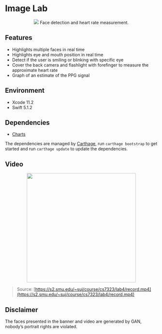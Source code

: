 # Image Lab

<p align="center">
  <img src="https://user-images.githubusercontent.com/3107872/68079616-4e3ee580-fdba-11e9-84f6-26d9e40401ae.png" />
  Face detection and heart rate measurement.
</p>

## Features

* Highlights multiple faces in real time
* Highlights eye and mouth position in real time
* Detect if the user is smiling or blinking with specific eye
* Cover the back camera and flashlight with forefinger to measure the approximate heart rate
* Graph of an estimate of the PPG signal

## Environment

* Xcode 11.2
* Swift 5.1.2

## Dependencies

* [Charts](https://github.com/danielgindi/Charts)

The dependencies are managed by [Carthage](https://github.com/Carthage/Carthage), run `carthage bootstrap` to  get started and run `carthage update` to update the dependencies.

## Video

<p align="center">
  <a href="https://s2.smu.edu/~suj/course/cs7323/lab4/record.mp4">
    <img height="360" src="https://user-images.githubusercontent.com/3107872/68079629-729ac200-fdba-11e9-8bdd-33ff76595abd.png" />
  </a>
</p>

> Source: [https://s2.smu.edu/~suj/course/cs7323/lab4/record.mp4](https://s2.smu.edu/~suj/course/cs7323/lab4/record.mp4)

## Disclaimer

The faces presented in the banner and video are generated by GAN, nobody’s portrait rights are violated.
